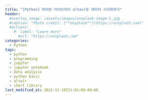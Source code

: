 ```yaml
---
title: "[Python] 파이썬 라이브러리 altair로 데이터 시각화하기"
header:
  #overlay_image: /assets/images/unsplash-image-1.jpg
  #caption: "Photo credit: [**Unsplash**](https://unsplash.com)"
  #actions:
    #- label: "Learn more"
      #url: "https://unsplash.com"
categories:
  - Python
tags:
  - python
  - programming
  - jupyter
  - jupyter notebook
  - data analysis
  - python basic
  - altair
  - chart library
last_modified_at: 2022-11-10T21:03:00-00:00
---
```


